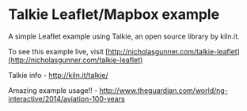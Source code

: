 Talkie Leaflet/Mapbox example
===========

A simple Leaflet example using Talkie, an open source library by kiln.it.

To see this example live, visit [http://nicholasgunner.com/talkie-leaflet](http://nicholasgunner.com/talkie-leaflet)

Talkie info - http://kiln.it/talkie/

Amazing example usage!! - http://www.theguardian.com/world/ng-interactive/2014/aviation-100-years
